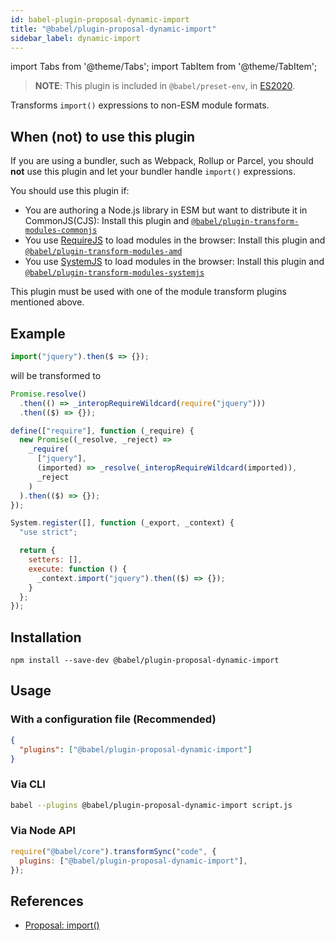 ```yaml
---
id: babel-plugin-proposal-dynamic-import
title: "@babel/plugin-proposal-dynamic-import"
sidebar_label: dynamic-import
---
```


import Tabs from '@theme/Tabs';
import TabItem from '@theme/TabItem';

> **NOTE**: This plugin is included in `@babel/preset-env`, in [ES2020](https://github.com/tc39/proposals/blob/master/finished-proposals.md).

Transforms `import()` expressions to non-ESM module formats.

## When (not) to use this plugin

If you are using a bundler, such as Webpack, Rollup or Parcel, you should **not** use this plugin and let your bundler handle `import()` expressions.

You should use this plugin if:
- You are authoring a Node.js library in ESM but want to distribute it in CommonJS(CJS): Install this plugin and [`@babel/plugin-transform-modules-commonjs`](./plugin-transform-modules-commonjs.md)
- You use [RequireJS](https://requirejs.org) to load modules in the browser: Install this plugin and [`@babel/plugin-transform-modules-amd`](./plugin-transform-modules-amd.md)
- You use [SystemJS](https://github.com/systemjs/systemjs) to load modules in the browser: Install this plugin and [`@babel/plugin-transform-modules-systemjs`](./plugin-transform-modules-systemjs.md)

This plugin must be used with one of the module transform plugins mentioned above.

## Example
```js title="input.js"
import("jquery").then($ => {});
```

will be transformed to

<Tabs>
  <TabItem value="commonjs" label="CommonJS" default>

  ```js title="output.js"
  Promise.resolve()
    .then(() => _interopRequireWildcard(require("jquery")))
    .then(($) => {});
  ```
  </TabItem>
  <TabItem value="amd" label="AMD">

  ```js title="output.js"
  define(["require"], function (_require) {
    new Promise((_resolve, _reject) =>
      _require(
        ["jquery"],
        (imported) => _resolve(_interopRequireWildcard(imported)),
        _reject
      )
    ).then(($) => {});
  });
  ```
  </TabItem>
  <TabItem value="systemjs" label="SystemJS">

  ```js title="output.js"
  System.register([], function (_export, _context) {
    "use strict";

    return {
      setters: [],
      execute: function () {
        _context.import("jquery").then(($) => {});
      }
    };
  });
  ```
  </TabItem>
</Tabs>

## Installation

```shell npm2yarn
npm install --save-dev @babel/plugin-proposal-dynamic-import
```

## Usage

### With a configuration file (Recommended)

```json title="babel.config.json"
{
  "plugins": ["@babel/plugin-proposal-dynamic-import"]
}
```

### Via CLI

```sh title="Shell"
babel --plugins @babel/plugin-proposal-dynamic-import script.js
```

### Via Node API

```js title="JavaScript"
require("@babel/core").transformSync("code", {
  plugins: ["@babel/plugin-proposal-dynamic-import"],
});
```

## References

- [Proposal: import()](https://github.com/tc39/proposal-dynamic-import)

